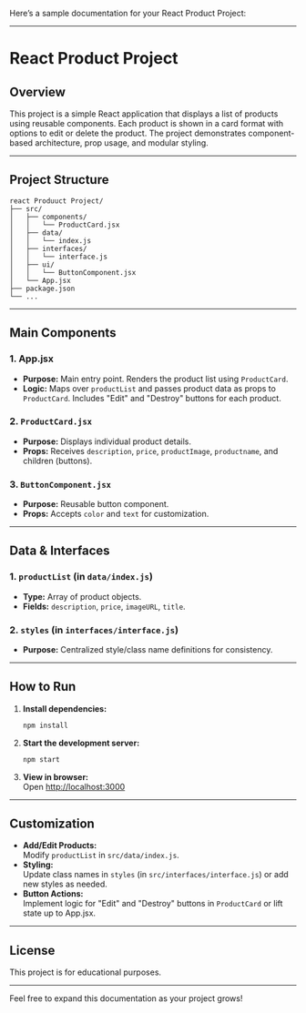Here’s a sample documentation for your React Product Project:

---

# React Product Project

## Overview

This project is a simple React application that displays a list of products using reusable components. Each product is shown in a card format with options to edit or delete the product. The project demonstrates component-based architecture, prop usage, and modular styling.

---

## Project Structure

```
react Produuct Project/
├── src/
│   ├── components/
│   │   └── ProductCard.jsx
│   ├── data/
│   │   └── index.js
│   ├── interfaces/
│   │   └── interface.js
│   ├── ui/
│   │   └── ButtonComponent.jsx
│   └── App.jsx
├── package.json
└── ...
```

---

## Main Components

### 1. App.jsx
- **Purpose:** Main entry point. Renders the product list using `ProductCard`.
- **Logic:** Maps over `productList` and passes product data as props to `ProductCard`. Includes "Edit" and "Destroy" buttons for each product.

### 2. `ProductCard.jsx`
- **Purpose:** Displays individual product details.
- **Props:** Receives `description`, `price`, `productImage`, `productname`, and children (buttons).

### 3. `ButtonComponent.jsx`
- **Purpose:** Reusable button component.
- **Props:** Accepts `color` and `text` for customization.

---

## Data & Interfaces

### 1. `productList` (in `data/index.js`)
- **Type:** Array of product objects.
- **Fields:** `description`, `price`, `imageURL`, `title`.

### 2. `styles` (in `interfaces/interface.js`)
- **Purpose:** Centralized style/class name definitions for consistency.

---

## How to Run

1. **Install dependencies:**
   ```sh
   npm install
   ```
2. **Start the development server:**
   ```sh
   npm start
   ```
3. **View in browser:**  
   Open [http://localhost:3000](http://localhost:3000)

---

## Customization

- **Add/Edit Products:**  
  Modify `productList` in `src/data/index.js`.
- **Styling:**  
  Update class names in `styles` (in `src/interfaces/interface.js`) or add new styles as needed.
- **Button Actions:**  
  Implement logic for "Edit" and "Destroy" buttons in `ProductCard` or lift state up to App.jsx.

---

## License

This project is for educational purposes.

---

Feel free to expand this documentation as your project grows!